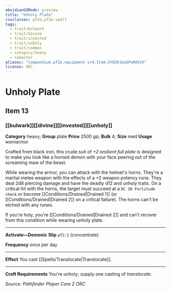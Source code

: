 ```yaml
---
obsidianUIMode: preview
title: "Unholy Plate"
cssclasses: pf2e,pf2e-spell
tags:
  - trait/bulwark
  - trait/divine
  - trait/invested
  - trait/unholy
  - trait/common
  - category/heavy
  - remaster
aliases: "Compendium.pf2e.equipment-srd.Item.hYBZK1kaGPeR85CH"
license: ORC
---
```

# Unholy Plate
## Item 13
### [[bulwark]][[divine]][[invested]][[unholy]]

**Category** heavy; **Group** plate
**Price** 2500 gp; 
**Bulk** 4; **Size** med
**Usage** wornarmor

Crafted from black iron, this crude suit of _+2 resilient full plate_ is designed to make you look like a horned demon with your face peering out of the screaming maw of the beast.

While wearing the armor, you can attack with the helmet's horns. They're a martial melee weapon with the effects of a +2 weapon potency rune. They deal 2d8 piercing damage and have the deadly d12 and unholy traits. On a critical hit with the horns, the target must succeed at a `DC 30 Fortitude check` or become [[Conditions/Drained|Drained 1]] (or [[Conditions/Drained|Drained 2]] on a critical failure). The horns can't be etched with any runes.

If you're holy, you're [[Conditions/Drained|Drained 2]] and can't recover from this condition while wearing unholy plate.

* * *

**Activate—Demonic Slip** `pf2:2` (concentrate)

**Frequency** once per day

* * *

**Effect** You cast [[Spells/Translocate|Translocate]].

* * *

**Craft Requirements** You're unholy; supply one casting of _translocate_.

*Source: Pathfinder Player Core 2*
*ORC*
